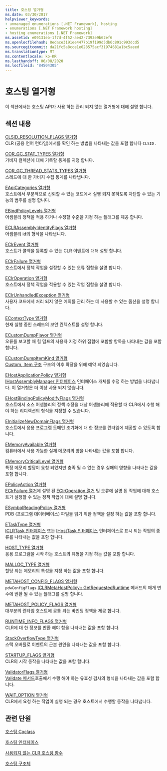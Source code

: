 ```yaml
---
title: 호스팅 열거형
ms.date: 03/30/2017
helpviewer_keywords:
- unmanaged enumerations [.NET Framework], hosting
- enumerations [.NET Framework hosting]
- hosting enumerations [.NET Framework]
ms.assetid: e09131eb-1f7d-4f52-ae42-7393e9b62ef6
ms.openlocfilehash: 8edace3191ee4477b19f199d5db6c891c993dcd5
ms.sourcegitcommit: da21fc5a8cce1e028575acf31974681a1bc5aeed
ms.translationtype: MT
ms.contentlocale: ko-KR
ms.lasthandoff: 06/08/2020
ms.locfileid: "84504305"
---
```

# <a name="hosting-enumerations"></a>호스팅 열거형
이 섹션에서는 호스팅 API가 사용 하는 관리 되지 않는 열거형에 대해 설명 합니다.  
  
## <a name="in-this-section"></a>섹션 내용  
 [CLSID_RESOLUTION_FLAGS 열거형](clsid-resolution-flags-enumeration.md)  
 CLR (공용 언어 런타임)에서를 확인 하는 방법을 나타내는 값을 포함 합니다 `CLSID` .  
  
 [COR_GC_STAT_TYPES 열거형](cor-gc-stat-types-enumeration.md)  
 가비지 컬렉션에 대해 기록할 통계를 지정 합니다.  
  
 [COR_GC_THREAD_STATS_TYPES 열거형](cor-gc-thread-stats-types-enumeration.md)  
 스레드에 대 한 가비지 수집 통계를 나타냅니다.  
  
 [EApiCategories 열거형](eapicategories-enumeration.md)  
 호스트에서 부분적으로 신뢰할 수 있는 코드에서 실행 되지 못하도록 차단할 수 있는 기능의 범주를 설명 합니다.  
  
 [EBindPolicyLevels 열거형](ebindpolicylevels-enumeration.md)  
 어셈블리 정책을 적용 하거나 수정할 수준을 지정 하는 플래그를 제공 합니다.  
  
 [ECLRAssemblyIdentityFlags 열거형](eclrassemblyidentityflags-enumeration.md)  
 어셈블리 id의 형식을 나타냅니다.  
  
 [EClrEvent 열거형](eclrevent-enumeration.md)  
 호스트가 콜백을 등록할 수 있는 CLR 이벤트에 대해 설명 합니다.  
  
 [EClrFailure 열거형](eclrfailure-enumeration.md)  
 호스트에서 정책 작업을 설정할 수 있는 오류 집합을 설명 합니다.  
  
 [EClrOperation 열거형](eclroperation-enumeration.md)  
 호스트에서 정책 작업을 적용할 수 있는 작업 집합을 설명 합니다.  
  
 [EClrUnhandledException 열거형](eclrunhandledexception-enumeration.md)  
 사용자 코드에서 처리 되지 않은 예외를 관리 하는 데 사용할 수 있는 옵션을 설명 합니다.  
  
 [EContextType 열거형](econtexttype-enumeration.md)  
 현재 실행 중인 스레드의 보안 컨텍스트를 설명 합니다.  
  
 [ECustomDumpFlavor 열거형](ecustomdumpflavor-enumeration.md)  
 오류를 보고할 때 힙 덤프의 사용자 지정 하위 집합에 포함할 항목을 나타내는 값을 포함 합니다.  
  
 [ECustomDumpItemKind 열거형](ecustomdumpitemkind-enumeration.md)  
 [Custom, Item 구조](customdumpitem-structure.md) 구조의 이후 확장을 위해 예약 되었습니다.  
  
 [EHostApplicationPolicy 열거형](ehostapplicationpolicy-enumeration.md)  
 [IHostAssemblyManager 인터페이스](ihostassemblymanager-interface.md) 인터페이스 개체를 수정 하는 방법을 나타냅니다. 이 열거형은 더 이상 사용 되지 않습니다.  
  
 [EHostBindingPolicyModifyFlags 열거형](ehostbindingpolicymodifyflags-enumeration.md)  
 호스트에서 소스 어셈블리의 정책 수정을 대상 어셈블리에 적용할 때 CLR에서 수행 해야 하는 리디렉션의 형식을 지정할 수 있습니다.  
  
 [EInitializeNewDomainFlags 열거형](einitializenewdomainflags-enumeration.md)  
 호스트에서 응용 프로그램 도메인 초기화에 대 한 정보를 런타임에 제공할 수 있도록 합니다.  
  
 [EMemoryAvailable 열거형](ememoryavailable-enumeration.md)  
 컴퓨터에서 사용 가능한 실제 메모리의 양을 나타내는 값을 포함 합니다.  
  
 [EMemoryCriticalLevel 열거형](ememorycriticallevel-enumeration.md)  
 특정 메모리 할당이 요청 되었지만 충족 될 수 없는 경우 실패의 영향을 나타내는 값을 포함 합니다.  
  
 [EPolicyAction 열거형](epolicyaction-enumeration.md)  
 [EClrFailure 열거](eclrfailure-enumeration.md)에 설명 된 [EClrOperation 열거](eclroperation-enumeration.md) 및 오류에 설명 된 작업에 대해 호스트가 설정할 수 있는 정책 작업에 대해 설명 합니다.  
  
 [ESymbolReadingPolicy 열거형](esymbolreadingpolicy-enumeration.md)  
 PDB (프로그램 데이터베이스) 파일을 읽기 위한 정책을 설정 하는 값을 포함 합니다.  
  
 [ETaskType 열거형](etasktype-enumeration.md)  
 [ICLRTask 인터페이스](iclrtask-interface.md) 또는 [IHostTask 인터페이스](ihosttask-interface.md) 인터페이스로 표시 되는 작업의 종류를 나타내는 값을 포함 합니다.  
  
 [HOST_TYPE 열거형](host-type-enumeration.md)  
 응용 프로그램을 시작 하는 호스트의 유형을 지정 하는 값을 포함 합니다.  
  
 [MALLOC_TYPE 열거형](malloc-type-enumeration.md)  
 할당 되는 메모리의 특성을 지정 하는 값을 포함 합니다.  
  
 [METAHOST_CONFIG_FLAGS 열거형](metahost-config-flags-enumeration.md)  
 `pdwConfigFlags` [ICLRMetaHostPolicy:: GetRequestedRuntime](iclrmetahostpolicy-getrequestedruntime-method.md) 메서드의 매개 변수에 반환 될 수 있는 플래그를 설명 합니다.  
  
 [METAHOST_POLICY_FLAGS 열거형](metahost-policy-flags-enumeration.md)  
 대부분의 런타임 호스트에 공통 되는 바인딩 정책을 제공 합니다.  
  
 [RUNTIME_INFO_FLAGS 열거형](runtime-info-flags-enumeration.md)  
 CLR에 대 한 정보를 반환 해야 함을 나타내는 값을 포함 합니다.  
  
 [StackOverflowType 열거형](stackoverflowtype-enumeration.md)  
 스택 오버플로 이벤트의 근본 원인을 나타내는 값을 포함 합니다.  
  
 [STARTUP_FLAGS 열거형](startup-flags-enumeration.md)  
 CLR의 시작 동작을 나타내는 값을 포함 합니다.  
  
 [ValidatorFlags 열거형](validatorflags-enumeration.md)  
 [Validate 메서드](iclrvalidator-validate-method.md)호출에서 수행 해야 하는 유효성 검사의 형식을 나타내는 값을 포함 합니다.  
  
 [WAIT_OPTION 열거형](wait-option-enumeration.md)  
 CLR에서 요청 하는 작업이 실행 되는 경우 호스트에서 수행할 동작을 나타냅니다.  
  
## <a name="related-sections"></a>관련 단원  
 [호스팅 Coclass](hosting-coclasses.md)  
  
 [호스팅 인터페이스](hosting-interfaces.md)  
  
 [사용되지 않는 CLR 호스팅 함수](deprecated-clr-hosting-functions.md)  
  
 [호스팅 구조체](hosting-structures.md)
